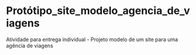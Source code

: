 # Protótipo_site_modelo_agencia_de_viagens
Atividade para entrega individual - Projeto modelo de um site para uma agência de viagens
